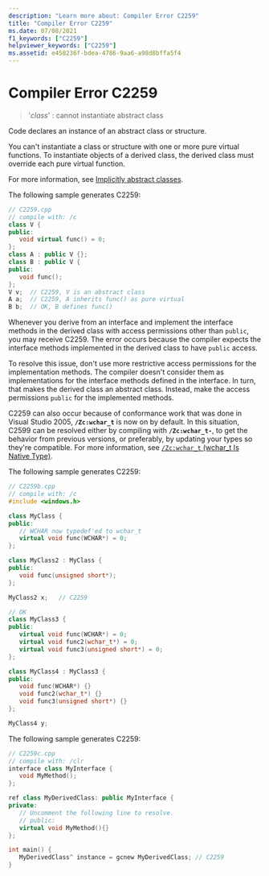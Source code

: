 ```yaml
---
description: "Learn more about: Compiler Error C2259"
title: "Compiler Error C2259"
ms.date: 07/08/2021
f1_keywords: ["C2259"]
helpviewer_keywords: ["C2259"]
ms.assetid: e458236f-bdea-4786-9aa6-a98d8bffa5f4
---
```

# Compiler Error C2259

> '*class*' : cannot instantiate abstract class

Code declares an instance of an abstract class or structure.

You can't instantiate a class or structure with one or more pure virtual functions. To instantiate objects of a derived class, the derived class must override each pure virtual function.

For more information, see [Implicitly abstract classes](../../dotnet/how-to-define-and-consume-classes-and-structs-cpp-cli.md#BKMK_Implicitly_abstract_classes).

The following sample generates C2259:

```cpp
// C2259.cpp
// compile with: /c
class V {
public:
   void virtual func() = 0;
};
class A : public V {};
class B : public V {
public:
   void func();
};
V v;  // C2259, V is an abstract class
A a;  // C2259, A inherits func() as pure virtual
B b;  // OK, B defines func()
```

Whenever you derive from an interface and implement the interface methods in the derived class with access permissions other than `public`, you may receive C2259. The error occurs because the compiler expects the interface methods implemented in the derived class to have `public` access.

To resolve this issue, don't use more restrictive access permissions for the implementation methods. The compiler doesn't consider them as implementations for the interface methods defined in the interface. In turn, that makes the derived class an abstract class. Instead, make the access permissions `public` for the implemented methods.

C2259 can also occur because of conformance work that was done in Visual Studio 2005, **`/Zc:wchar_t`** is now on by default. In this situation, C2599 can be resolved either by compiling with **`/Zc:wchar_t-`**, to get the behavior from previous versions, or preferably, by updating your types so they're compatible. For more information, see [`/Zc:wchar_t` (wchar_t Is Native Type)](../../build/reference/zc-wchar-t-wchar-t-is-native-type.md).

The following sample generates C2259:

```cpp
// C2259b.cpp
// compile with: /c
#include <windows.h>

class MyClass {
public:
   // WCHAR now typedef'ed to wchar_t
   virtual void func(WCHAR*) = 0;
};

class MyClass2 : MyClass {
public:
   void func(unsigned short*);
};

MyClass2 x;   // C2259

// OK
class MyClass3 {
public:
   virtual void func(WCHAR*) = 0;
   virtual void func2(wchar_t*) = 0;
   virtual void func3(unsigned short*) = 0;
};

class MyClass4 : MyClass3 {
public:
   void func(WCHAR*) {}
   void func2(wchar_t*) {}
   void func3(unsigned short*) {}
};

MyClass4 y;
```

The following sample generates C2259:

```cpp
// C2259c.cpp
// compile with: /clr
interface class MyInterface {
   void MyMethod();
};

ref class MyDerivedClass: public MyInterface {
private:
   // Uncomment the following line to resolve.
   // public:
   virtual void MyMethod(){}
};

int main() {
   MyDerivedClass^ instance = gcnew MyDerivedClass; // C2259
}
```
